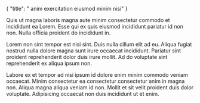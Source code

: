 {
  "title": " anim exercitation eiusmod minim nisi"
}

Quis ut magna laboris magna aute minim consectetur commodo et incididunt ea Lorem. Esse qui ex quis eiusmod incididunt pariatur id non non. Nulla officia proident do incididunt in.

Lorem non sint tempor est nisi sint. Duis nulla cillum elit ad eu. Aliqua fugiat nostrud nulla dolore magna sunt irure occaecat incididunt. Pariatur sint proident reprehenderit dolor duis irure mollit. Ad do voluptate sint reprehenderit ex aliqua ipsum non.

Labore ex et tempor ad nisi ipsum id dolore enim minim commodo veniam occaecat. Minim consectetur ea consectetur consectetur anim in magna non. Aliqua magna aliqua veniam id non. Mollit et sit velit proident duis dolor voluptate. Adipisicing occaecat non duis incididunt ut et enim.